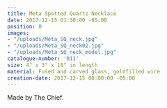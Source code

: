 ```yaml
---
title: Meta Spotted Quartz Necklace
date: 2017-12-15 01:30:00 -05:00
position: 0
images:
- "/uploads/Meta_SQ_neck.jpg"
- "/uploads/Meta_SQ_neck02.jpg"
- "/uploads/Meta_SQ_neck_model.jpg"
catalogue-number: '011'
size: 4" x 3" x 18" in length
material: Fused and carved glass, goldfilled wire
creation-date: 2017-12-15 00:00:00 -05:00
---
```


Made by The Chief.